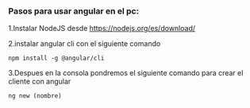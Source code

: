 ### Pasos para usar angular en el pc:

1.Instalar NodeJS desde https://nodejs.org/es/download/

2.instalar angular cli con el siguiente comando

```
npm install -g @angular/cli
```

3.Despues en la consola pondremos el siguiente comando para crear el cliente con angular

```
ng new (nombre)
```
